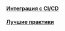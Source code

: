 #### [Интеграция с CI/CD](ci-cd-integration/ci-cd-integration.md)
#### [Лучшие практики](best-practices/best-practices.md)
